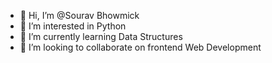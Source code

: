 - 👋 Hi, I’m @Sourav Bhowmick
- 👀 I’m interested in Python
- 🌱 I’m currently learning Data Structures
- 💞️ I’m looking to collaborate on frontend Web Development

<!---
SouravEmpire07/SouravEmpire07 is a ✨ special ✨ repository because its `README.md` (this file) appears on your GitHub profile.
You can click the Preview link to take a look at your changes.
--->
